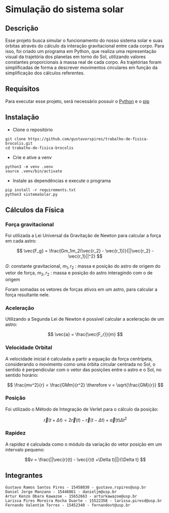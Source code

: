 # Simulação do sistema solar

## Descrição
Esse projeto busca simular o funcionamento do nosso sistema solar e suas órbitas através do cálculo da interação gravitacional entre cada corpo.
Para isso, foi criado um programa em Python, que realiza uma representação visual da trajetória dos planetas em torno do Sol, utilizando valores constantes proporcionais à massa real de cada corpo.
As trajetórias foram simplificadas de forma a descrever movimentos circulares em função da simplificação dos cálculos referentes.

## Requisitos
Para executar esse projeto, será necessário possuir o [Python](https://www.python.org/) e o [pip](https://pip.pypa.io/en/stable/)
## Instalação
- Clone o repositório
```
git clone https://github.com/gustavorspires/trabalho-de-fisica-brocolis.git
cd trabalho-de-fisica-brocolis
```
- Crie e ative a venv
```
python3 -m venv .venv
source .venv/bin/activate
```
- Instale as dependências e execute o programa
```
pip install -r requirements.txt
python3 sistemaSolar.py
```
## Cálculos da Física
### Força gravitacional
Foi utilizada a Lei Universal da Gravitação de Newton para calcular a força em cada astro:

$$ \vec{F_g} = \frac{Gm_1m_2(\vec{r_2} - \vec{r_1})}{||\vec{r_2} - \vec{r_1}||^2} $$

$G$: constante gravitacional,  $m_1,r_2$ : massa e posição do astro de origem do vetor de força,  $m_2,r_2$ : massa e posição do astro interagindo com o de origem

Foram somadas os vetores de forças ativos em um astro, para calcular a força resultante nele.

### Aceleração
Utilizando a Segunda Lei de Newton é possível calcular a aceleração de um astro:

$$ \vec{a} = \frac{\vec{F_r}}{m} $$

### Velocidade Orbital 
A velocidade inicial é calculada a partir a equação da força centrípeta, considerando o movimento como uma órbita circular centrada no Sol, o sentido é perpendicular com o vetor das posições entre o astro e o Sol, no sentido horário:

$$ \frac{mv^2}{r} = \frac{GMm}{r^2} \therefore v = \sqrt{\frac{GM}{r}} $$

### Posição
Foi utilizado o Método de Integração de Verlet para o cálculo da posição:

$$\vec{r}(t+\Delta t) = 2\vec{r}(t) -\vec{r}(t - \Delta t) + \vec{a}(t)\Delta t^2 $$

### Rapidez 
A rapidez é calculada como o módulo da variação do vetor posição em um intervalo pequeno:

$$v = \frac{||\vec{r}(t) - \vec{r}(t +\Delta t)||}{\Delta t} $$

## Integrantes
```
Gustavo Ramos Santos Pires - 15458030 - gustavo.rspires@usp.br
Daniel Jorge Manzano - 15446861 - danieljm@usp.br
Artur Kenzo Obara Kawazoe - 15652663 - arturkawazoe@usp.br
Larissa Pires Moreira Rocha Duarte - 15522358 - larissa.piresd@usp.br
Fernando Valentim Torres - 15452340 - fernandovt@usp.br
```
